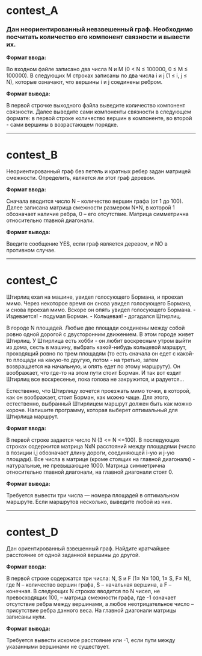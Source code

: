 # **contest_A**

### Дан неориентированный невзвешенный граф. Необходимо посчитать количество его компонент связности и вывести их.



 **Формат ввода:**

 Во входном файле записано два числа N и M (0 < N ≤ 100000, 0 ≤ M ≤ 100000). В следующих M строках записаны по два числа i и j (1 ≤ i, j ≤ N), которые означают, что вершины i и j соединены ребром.

 **Формат вывода:**

 В первой строчке выходного файла выведите количество компонент связности. Далее выведите сами компоненты связности в следующем формате: в первой строке количество вершин в компоненте, во второй - сами вершины в возрастающем порядке.

-----------------------------------------------------------------------------------------------------------------------------------------------------------------------------------------------------------------------------------------------------------------------------------------------------------

# **contest_B**

Неориентированный граф без петель и кратных ребер задан матрицей смежности. Определить, является ли этот граф деревом.

**Формат ввода:** 

Сначала вводится число N – количество вершин графа (от 1 до 100). Далее записана матрица смежности размером N*N, в которой 1 обозначает наличие ребра, 0 – его отсутствие. Матрица симметрична относительно главной диагонали.

**Формат вывода:**

Введите сообщение YES, если граф является деревом, и NO в противном случае.

-----------------------------------------------------------------------------------------------------------------------------------------------------------------------------------------------------------------------------------------------------------------------------------------------------------
# **contest_C**

Штирлиц ехал на машине, увидел голосующего Бормана, и проехал мимо. Через некоторое время он снова увидел голосующего Бормана, и снова проехал мимо. Вскоре он опять увидел голосующего Бормана. - Издевается! - подумал Борман. - Кольцевая! - догадался Штирлиц.

В городе N площадей. Любые две площади соединены между собой ровно одной дорогой с двусторонним движением. В этом городе живет Штирлиц. У Штирлица есть хобби - он любит воскресным утром выйти из дома, сесть в машину, выбрать какой-нибудь кольцевой маршрут, проходящий ровно по трем площадям (то есть сначала он едет с какой-то площади на какую-то другую, потом - на третью, затем возвращается на начальную, и опять едет по этому маршруту). Он воображает, что где-то на этом пути стоит Борман. И так вот ездит Штирлиц все воскресенье, пока голова не закружится, и радуется...

Естественно, что Штирлицу хочется проезжать мимо точки, в которой, как он воображает, стоит Борман, как можно чаще. Для этого, естественно, выбранный Штирлицем маршрут должен быть как можно короче. Напишите программу, которая выберет оптимальный для Штирлица маршрут.

**Формат ввода:** 

В первой строке задается число N (3 <= N <=100). В последующих строках содержится матрица NxN расстояний между площадями (число в позиции i,j обозначает длину дороги, соединяющей i-ую и j-ую площади). Все числа в матрице (кроме стоящих на главной диагонали) - натуральные, не превышающие 1000. Матрица симметрична относительно главной диагонали, на главной диагонали стоят 0.

**Формат вывода:**

Требуется вывести три числа — номера площадей в оптимальном маршруте. Если маршрутов несколько, выведите любой из них.

-----------------------------------------------------------------------------------------------------------------------------------------------------------------------------------------------------------------------------------------------------------------------------------------------------------
# **contest_D**

Дан ориентированный взвешенный граф. Найдите кратчайшее расстояние от одной заданной вершины до другой.

**Формат ввода:** 

В первой строке содержатся три числа: N, S и F (1≤ N≤ 100, 1≤ S, F≤ N), где N – количество вершин графа, S – начальная вершина, а F – конечная. В следующих N строках вводится по N чисел, не превосходящих 100, – матрица смежности графа, где -1 означает отсутствие ребра между вершинами, а любое неотрицательное число – присутствие ребра данного веса. На главной диагонали матрицы записаны нули.

**Формат вывода:**

Требуется вывести искомое расстояние или -1, если пути между указанными вершинами не существует.
